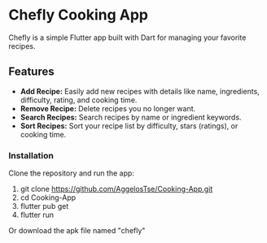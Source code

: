 # Chefly Cooking App

Chefly is a simple Flutter app built with Dart for managing your favorite recipes.

## Features

- **Add Recipe:** Easily add new recipes with details like name, ingredients, difficulty, rating, and cooking time.
- **Remove Recipe:** Delete recipes you no longer want.
- **Search Recipes:** Search recipes by name or ingredient keywords.
- **Sort Recipes:** Sort your recipe list by difficulty, stars (ratings), or cooking time.

### Installation

Clone the repository and run the app:

  
  1) git clone https://github.com/AggelosTse/Cooking-App.git
  2) cd Cooking-App
  3) flutter pub get
  4) flutter run


Or download the apk file named "chefly"

